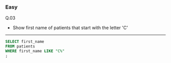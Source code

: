### Easy  
Q.03
* Show first name of patients that start with the letter 'C'

---
```SQL
SELECT first_name
FROM patients
WHERE first_name LIKE "C%"
;
```
